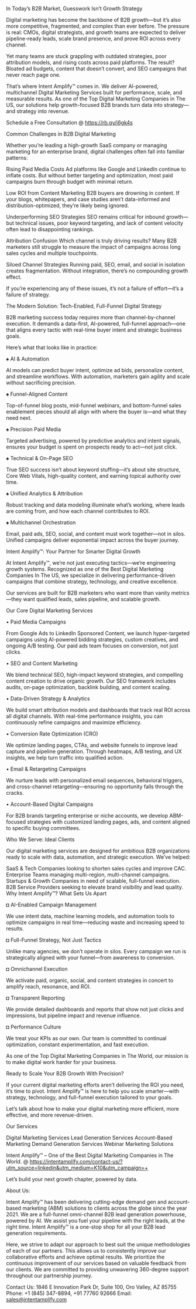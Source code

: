 In Today’s B2B Market, Guesswork Isn’t Growth Strategy

Digital marketing has become the backbone of B2B growth—but it’s also more competitive, fragmented, and complex than ever before. The pressure is real: CMOs, digital strategists, and growth teams are expected to deliver pipeline-ready leads, scale brand presence, and prove ROI across every channel.

Yet many teams are stuck grappling with outdated strategies, poor attribution models, and rising costs across paid platforms. The result? Bloated ad budgets, content that doesn’t convert, and SEO campaigns that never reach page one.

That’s where Intent Amplify™ comes in.
We deliver AI-powered, multichannel Digital Marketing Services built for performance, scale, and measurable results. As one of the Top Digital Marketing Companies in The US, our solutions help growth-focused B2B brands turn data into strategy—and strategy into revenue.

Schedule a Free Consultation @ https://rb.gy/i6gk4s 

Common Challenges in B2B Digital Marketing

Whether you’re leading a high-growth SaaS company or managing marketing for an enterprise brand, digital challenges often fall into familiar patterns:

Rising Paid Media Costs
Ad platforms like Google and LinkedIn continue to inflate costs. But without better targeting and optimization, most paid campaigns burn through budget with minimal return.

Low ROI from Content Marketing
B2B buyers are drowning in content. If your blogs, whitepapers, and case studies aren’t data-informed and distribution-optimized, they’re likely being ignored.

Underperforming SEO Strategies
SEO remains critical for inbound growth—but technical issues, poor keyword targeting, and lack of content velocity often lead to disappointing rankings.

Attribution Confusion
Which channel is truly driving results? Many B2B marketers still struggle to measure the impact of campaigns across long sales cycles and multiple touchpoints.

Siloed Channel Strategies
Running paid, SEO, email, and social in isolation creates fragmentation. Without integration, there’s no compounding growth effect.

If you’re experiencing any of these issues, it’s not a failure of effort—it’s a failure of strategy.

The Modern Solution: Tech-Enabled, Full-Funnel Digital Strategy

B2B marketing success today requires more than channel-by-channel execution. It demands a data-first, AI-powered, full-funnel approach—one that aligns every tactic with real-time buyer intent and strategic business goals.

Here’s what that looks like in practice:

♠ AI & Automation

AI models can predict buyer intent, optimize ad bids, personalize content, and streamline workflows. With automation, marketers gain agility and scale without sacrificing precision.

♠ Funnel-Aligned Content

Top-of-funnel blog posts, mid-funnel webinars, and bottom-funnel sales enablement pieces should all align with where the buyer is—and what they need next.

♠ Precision Paid Media

Targeted advertising, powered by predictive analytics and intent signals, ensures your budget is spent on prospects ready to act—not just click.

♠ Technical & On-Page SEO

True SEO success isn’t about keyword stuffing—it’s about site structure, Core Web Vitals, high-quality content, and earning topical authority over time.

♠ Unified Analytics & Attribution

Robust tracking and data modeling illuminate what’s working, where leads are coming from, and how each channel contributes to ROI.

♠ Multichannel Orchestration

Email, paid ads, SEO, social, and content must work together—not in silos. Unified campaigns deliver exponential impact across the buyer journey.

Intent Amplify™: Your Partner for Smarter Digital Growth

At Intent Amplify™, we’re not just executing tactics—we’re engineering growth systems. Recognized as one of the Best Digital Marketing Companies In The US, we specialize in delivering performance-driven campaigns that combine strategy, technology, and creative excellence.

Our services are built for B2B marketers who want more than vanity metrics—they want qualified leads, sales pipeline, and scalable growth.

Our Core Digital Marketing Services

• Paid Media Campaigns

From Google Ads to LinkedIn Sponsored Content, we launch hyper-targeted campaigns using AI-powered bidding strategies, custom creatives, and ongoing A/B testing. Our paid ads team focuses on conversion, not just clicks.

• SEO and Content Marketing

We blend technical SEO, high-impact keyword strategies, and compelling content creation to drive organic growth. Our SEO framework includes audits, on-page optimization, backlink building, and content scaling.

• Data-Driven Strategy & Analytics

We build smart attribution models and dashboards that track real ROI across all digital channels. With real-time performance insights, you can continuously refine campaigns and maximize efficiency.

• Conversion Rate Optimization (CRO)

We optimize landing pages, CTAs, and website funnels to improve lead capture and pipeline generation. Through heatmaps, A/B testing, and UX insights, we help turn traffic into qualified action.

• Email & Retargeting Campaigns

We nurture leads with personalized email sequences, behavioral triggers, and cross-channel retargeting—ensuring no opportunity falls through the cracks.

• Account-Based Digital Campaigns

For B2B brands targeting enterprise or niche accounts, we develop ABM-focused strategies with customized landing pages, ads, and content aligned to specific buying committees.

Who We Serve: Ideal Clients

Our digital marketing services are designed for ambitious B2B organizations ready to scale with data, automation, and strategic execution. We’ve helped:

SaaS & Tech Companies looking to shorten sales cycles and improve CAC.
Enterprise Teams managing multi-region, multi-channel campaigns.
Startups & Growth Companies in need of scalable, full-funnel execution.
B2B Service Providers seeking to elevate brand visibility and lead quality.
Why Intent Amplify™? What Sets Us Apart

◘ AI-Enabled Campaign Management

We use intent data, machine learning models, and automation tools to optimize campaigns in real time—reducing waste and increasing speed to results.

◘ Full-Funnel Strategy, Not Just Tactics

Unlike many agencies, we don’t operate in silos. Every campaign we run is strategically aligned with your funnel—from awareness to conversion.

◘ Omnichannel Execution

We activate paid, organic, social, and content strategies in concert to amplify reach, resonance, and ROI.

◘ Transparent Reporting

We provide detailed dashboards and reports that show not just clicks and impressions, but pipeline impact and revenue influence.

◘ Performance Culture

We treat your KPIs as our own. Our team is committed to continual optimization, constant experimentation, and fast execution.

As one of the Top Digital Marketing Companies in The World, our mission is to make digital work harder for your business.

Ready to Scale Your B2B Growth With Precision?

If your current digital marketing efforts aren’t delivering the ROI you need, it’s time to pivot. Intent Amplify™ is here to help you scale smarter—with strategy, technology, and full-funnel execution tailored to your goals.

Let’s talk about how to make your digital marketing more efficient, more effective, and more revenue-driven.

Our Services

Digital Marketing Services
Lead Generation Services
Account-Based Marketing
Demand Generation Services
Webinar Marketing Solutions

Intent Amplify™ – One of the Best Digital Marketing Companies in The World. @ https://intentamplify.com/contact-us/?utm_source=linkedin&utm_medium=K10&utm_campaign=+

Let’s build your next growth chapter, powered by data.

About Us:

Intent Amplify™ has been delivering cutting-edge demand gen and account-based marketing (ABM) solutions to clients across the globe since the year 2021. We are a full-funnel omni-channel B2B lead generation powerhouse, powered by AI. We assist you fuel your pipeline with the right leads, at the right time. Intent Amplify™ is a one-stop shop for all your B2B lead generation requirements.

Here, we strive to adapt our approach to best suit the unique methodologies of each of our partners. This allows us to consistently improve our collaborative efforts and achieve optimal results. We prioritize the continuous improvement of our services based on valuable feedback from our clients. We are committed to providing unwavering 360-degree support throughout our partnership journey.

Contact Us:
1846 E Innovation Park Dr,
Suite 100, Oro Valley, AZ 85755
Phone: +1 (845) 347-8894, +91 77760 92666
Email: sales@intentamplify.com

 
